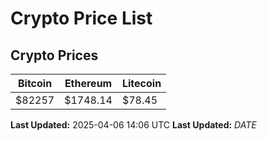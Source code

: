# Crypto Price List

## Crypto Prices
| Bitcoin | Ethereum | Litecoin |
| ------- | -------- | -------- |
| $82257 | $1748.14 | $78.45 |
**Last Updated:** 2025-04-06 14:06 UTC
**Last Updated:** $DATE$
